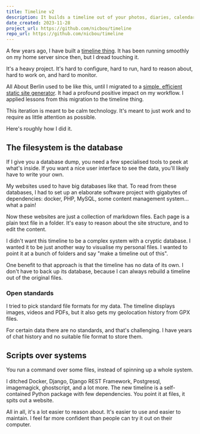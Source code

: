 ```yaml
---
title: Timeline v2
description: It builds a timeline out of your photos, diaries, calendars and location history. Same idea, built better.
date_created: 2023-11-28
project_url: https://github.com/nicbou/timeline
repo_url: https://github.com/nicbou/timeline
---
```


A few years ago, I have built a [timeline thing](/project/timeline). It has been running smoothly on my home server since then, but I dread touching it.

It's a heavy project. It's hard to configure, hard to run, hard to reason about, hard to work on, and hard to monitor.

All About Berlin used to be like this, until I migrated to a [simple, efficient static site generator](/project/ursus). It had a profound positive impact on my workflow. I applied lessons from this migration to the timeline thing.

This iteration is meant to be calm technology. It's meant to just work and to require as little attention as possible.

Here's roughly how I did it.

## The filesystem is the database

If I give you a database dump, you need a few specialised tools to peek at what's inside. If you want a nice user interface to see the data, you'll likely have to write your own.

My websites used to have big databases like that. To read from these databases, I had to set up an elaborate software project with gigabytes of dependencies: docker, PHP, MySQL, some content management system... what a pain!

Now these websites are just a collection of markdown files. Each page is a plain text file in a folder. It's easy to reason about the site structure, and to edit the content.

I didn't want this timeline to be a complex system with a cryptic database. I wanted it to be just another way to visualise my personal files. I wanted to point it at a bunch of folders and say "make a timeline out of this".

One benefit to that approach is that the timeline has no data of its own. I don't have to back up its database, because I can always rebuild a timeline out of the original files.

### Open standards

I tried to pick standard file formats for my data. The timeline displays images, videos and PDFs, but it also gets my geolocation history from GPX files.

For certain data there are no standards, and that's challenging. I have years of chat history and no suitable file format to store them.

## Scripts over systems

You run a command over some files, instead of spinning up a whole system.

I ditched Docker, Django, Django REST Framework, Postgresql, imagemagick, ghostscript, and a lot more. The new timeline is a self-contained Python package with few dependencies. You point it at files, it spits out a website.

All in all, it's a lot easier to reason about. It's easier to use and easier to maintain. I feel far more confident than people can try it out on their computer.